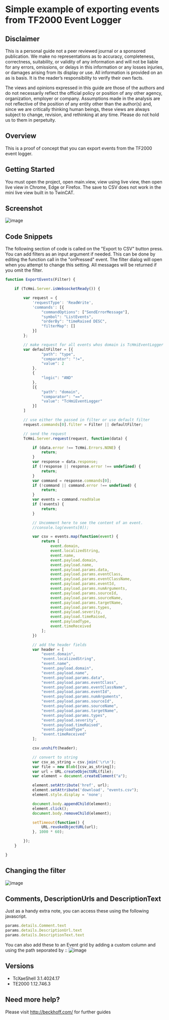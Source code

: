 # Simple example of exporting events from TF2000 Event Logger

## Disclaimer
This is a personal guide not a peer reviewed journal or a sponsored publication. We make
no representations as to accuracy, completeness, correctness, suitability, or validity of any
information and will not be liable for any errors, omissions, or delays in this information or any
losses injuries, or damages arising from its display or use. All information is provided on an as
is basis. It is the reader’s responsibility to verify their own facts.

The views and opinions expressed in this guide are those of the authors and do not
necessarily reflect the official policy or position of any other agency, organization, employer or
company. Assumptions made in the analysis are not reflective of the position of any entity
other than the author(s) and, since we are critically thinking human beings, these views are
always subject to change, revision, and rethinking at any time. Please do not hold us to them
in perpetuity.

## Overview 
This is a proof of concept that you can export events from the TF2000 event logger.    

## Getting Started
You must open the project, open main.view, view using live view, then open live view in Chrome, Edge or Firefox. 
The save to CSV does not work in the mini live view built in to TwinCAT.   

## Screenshot
![image](./docs/Images/Screenshot.png)

## Code Snippets
The following section of code is called on the "Export to CSV" button press.  You can add filters as an input argument if needed.  This can be done by editing the function call in the "onPressed" event.  The filter dialog will open when you attempt to change this setting.  All messages will be returned if you omit the filter.

```javascript
function ExportEvents(Filter) {

    if (TcHmi.Server.isWebsocketReady()) {

        var request = {
            'requestType': 'ReadWrite',
            'commands': [{
                "commandOptions": ["SendErrorMessage"],
                "symbol": "ListEvents",
                "orderBy": "timeRaised DESC",
                "filterMap": []
            }]
        };

        // make request for all events whos domain is TcHmiEventLogger 
        var defaultFilter = [{
                "path": "type",
                "comparator": "!=",
                "value": 2
            },
            {
                "logic": "AND"
            },
            [{
                "path": "domain",
                "comparator": "==",
                "value": "TcHmiEventLogger"
            }]
        ]

        // use either the passed in filter or use default filter
        request.commands[0].filter = Filter || defaultFilter;

        // send the request
        TcHmi.Server.request(request, function(data) {

            if (data.error !== TcHmi.Errors.NONE) {
                return;
            }
            var response = data.response;
            if (!response || response.error !== undefined) {
                return;
            }
            var command = response.commands[0];
            if (!command || command.error !== undefined) {
                return;
            }
            var events = command.readValue
            if (!events) {
                return;
            }

            // Uncomment here to see the content of an event.
            //console.log(events[0]);

            var csv = events.map(function(event) {
                return [
                    event.domain,
                    event.localizedString,
                    event.name,
                    event.payload.domain,
                    event.payload.name,
                    event.payload.params.data,
                    event.payload.params.eventClass,
                    event.payload.params.eventClassName,
                    event.payload.params.eventId,
                    event.payload.params.numArguments,
                    event.payload.params.sourceId,
                    event.payload.params.sourceName,
                    event.payload.params.targetName,
                    event.payload.params.types,
                    event.payload.severity,
                    event.payload.timeRaised,
                    event.payloadType,
                    event.timeReceived
                ];
            })

            // add the header fields
            var header = [
                "event.domain",
                "event.localizedString",
                "event.name",
                "event.payload.domain",
                "event.payload.name",
                "event.payload.params.data",
                "event.payload.params.eventClass",
                "event.payload.params.eventClassName",
                "event.payload.params.eventId",
                "event.payload.params.numArguments",
                "event.payload.params.sourceId",
                "event.payload.params.sourceName",
                "event.payload.params.targetName",
                "event.payload.params.types",
                "event.payload.severity",
                "event.payload.timeRaised",
                "event.payloadType",
                "event.timeReceived"
            ];

            csv.unshift(header);

            // convert to string
            var csv_as_string = csv.join('\r\n');
            var file = new Blob([csv_as_string]);
            var url = URL.createObjectURL(file);
            var element = document.createElement("a");

            element.setAttribute('href', url);
            element.setAttribute('download', "events.csv");
            element.style.display = 'none';

            document.body.appendChild(element);
            element.click();
            document.body.removeChild(element);

            setTimeout(function() {
                URL.revokeObjectURL(url);
            }, 1000 * 60);

        });
    }

}
```
## Changing the filter
![image](./docs/Images/Screenshot2.png)

## Comments, DescriptionUrls and DescriptionText
Just as a handy extra note, you can access these using the following javascript.
```javascript
params.details.Comment.text
params.details.DescriptionUrl.text
params.details.DescriptionText.text
```
You can also add these to an Event grid by adding a custom column and using the path seporated by ::
![image](https://user-images.githubusercontent.com/53424421/168231008-b5e3903f-7c0e-45be-9ff8-5eb068a71e3d.png)

## Versions
* TcXaeShell 3.1.4024.17
* TE2000 1.12.746.3

## Need more help?
Please visit http://beckhoff.com/ for further guides

